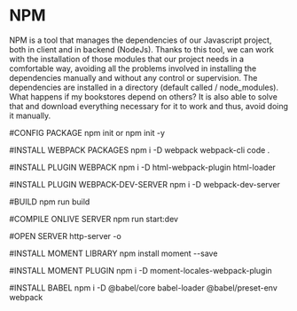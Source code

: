 # NPM
NPM is a tool that manages the dependencies of our Javascript project, both in client and in backend (NodeJs). Thanks to this tool, we can work with the installation of those modules that our project needs in a comfortable way, avoiding all the problems involved in installing the dependencies manually and without any control or supervision.  The dependencies are installed in a directory (default called / node_modules). What happens if my bookstores depend on others? It is also able to solve that and download everything necessary for it to work and thus, avoid doing it manually.

#CONFIG PACKAGE
npm init or npm init -y

#INSTALL WEBPACK PACKAGES
npm i -D webpack webpack-cli
code .

#INSTALL PLUGIN WEBPACK
npm i -D html-webpack-plugin html-loader

#INSTALL PLUGIN WEBPACK-DEV-SERVER
npm i -D webpack-dev-server

#BUILD
npm run build

#COMPILE ONLIVE SERVER
npm run start:dev

#OPEN SERVER
http-server -o

#INSTALL MOMENT LIBRARY
npm install moment --save

#INSTALL MOMENT PLUGIN
npm i -D moment-locales-webpack-plugin

#INSTALL BABEL
npm i -D @babel/core babel-loader @babel/preset-env webpack
